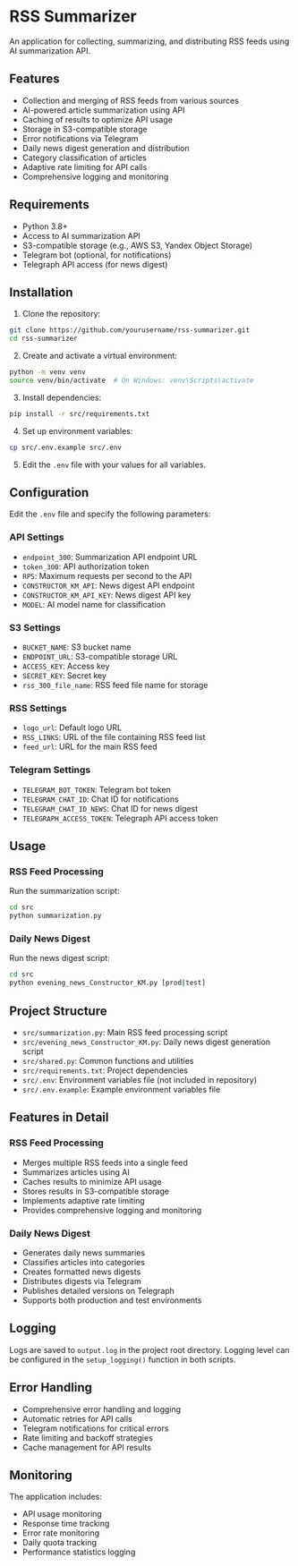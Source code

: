 # RSS Summarizer

An application for collecting, summarizing, and distributing RSS feeds using AI summarization API.

## Features

- Collection and merging of RSS feeds from various sources
- AI-powered article summarization using API
- Caching of results to optimize API usage
- Storage in S3-compatible storage
- Error notifications via Telegram
- Daily news digest generation and distribution
- Category classification of articles
- Adaptive rate limiting for API calls
- Comprehensive logging and monitoring

## Requirements

- Python 3.8+
- Access to AI summarization API
- S3-compatible storage (e.g., AWS S3, Yandex Object Storage)
- Telegram bot (optional, for notifications)
- Telegraph API access (for news digest)

## Installation

1. Clone the repository:
```bash
git clone https://github.com/yourusername/rss-summarizer.git
cd rss-summarizer
```

2. Create and activate a virtual environment:
```bash
python -m venv venv
source venv/bin/activate  # On Windows: venv\Scripts\activate
```

3. Install dependencies:
```bash
pip install -r src/requirements.txt
```

4. Set up environment variables:
```bash
cp src/.env.example src/.env
```

5. Edit the `.env` file with your values for all variables.

## Configuration

Edit the `.env` file and specify the following parameters:

### API Settings
- `endpoint_300`: Summarization API endpoint URL
- `token_300`: API authorization token
- `RPS`: Maximum requests per second to the API
- `CONSTRUCTOR_KM_API`: News digest API endpoint
- `CONSTRUCTOR_KM_API_KEY`: News digest API key
- `MODEL`: AI model name for classification

### S3 Settings
- `BUCKET_NAME`: S3 bucket name
- `ENDPOINT_URL`: S3-compatible storage URL
- `ACCESS_KEY`: Access key
- `SECRET_KEY`: Secret key
- `rss_300_file_name`: RSS feed file name for storage

### RSS Settings
- `logo_url`: Default logo URL
- `RSS_LINKS`: URL of the file containing RSS feed list
- `feed_url`: URL for the main RSS feed

### Telegram Settings
- `TELEGRAM_BOT_TOKEN`: Telegram bot token
- `TELEGRAM_CHAT_ID`: Chat ID for notifications
- `TELEGRAM_CHAT_ID_NEWS`: Chat ID for news digest
- `TELEGRAPH_ACCESS_TOKEN`: Telegraph API access token

## Usage

### RSS Feed Processing
Run the summarization script:
```bash
cd src
python summarization.py
```

### Daily News Digest
Run the news digest script:
```bash
cd src
python evening_news_Constructor_KM.py [prod|test]
```

## Project Structure

- `src/summarization.py`: Main RSS feed processing script
- `src/evening_news_Constructor_KM.py`: Daily news digest generation script
- `src/shared.py`: Common functions and utilities
- `src/requirements.txt`: Project dependencies
- `src/.env`: Environment variables file (not included in repository)
- `src/.env.example`: Example environment variables file

## Features in Detail

### RSS Feed Processing
- Merges multiple RSS feeds into a single feed
- Summarizes articles using AI
- Caches results to minimize API usage
- Stores results in S3-compatible storage
- Implements adaptive rate limiting
- Provides comprehensive logging and monitoring

### Daily News Digest
- Generates daily news summaries
- Classifies articles into categories
- Creates formatted news digests
- Distributes digests via Telegram
- Publishes detailed versions on Telegraph
- Supports both production and test environments

## Logging

Logs are saved to `output.log` in the project root directory. Logging level can be configured in the `setup_logging()` function in both scripts.

## Error Handling

- Comprehensive error handling and logging
- Automatic retries for API calls
- Telegram notifications for critical errors
- Rate limiting and backoff strategies
- Cache management for API results

## Monitoring

The application includes:
- API usage monitoring
- Response time tracking
- Error rate monitoring
- Daily quota tracking
- Performance statistics logging
